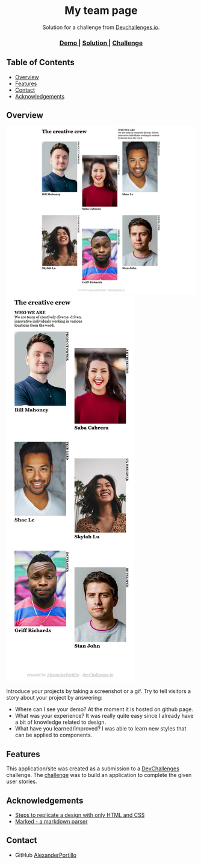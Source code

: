 <h1 align="center">My team page</h1>

<div align="center">
   Solution for a challenge from  <a href="http://devchallenges.io" target="_blank">Devchallenges.io</a>.
</div>

<div align="center">
  <h3>
    <a href="https://alexanderportillo.github.io/My-team-page/">
      Demo
    </a>
    <span> | </span>
    <a href="https://alexanderportillo/My-team-page">
      Solution
    </a>
    <span> | </span>
    <a href="https://devchallenges.io/challenges/hhmesazsqgKXrTkYkt0U">
      Challenge
    </a>
  </h3>
</div>

<!-- TABLE OF CONTENTS -->

## Table of Contents

- [Overview](#overview)
- [Features](#features)
- [Contact](#contact)
- [Acknowledgements](#acknowledgements)

<!-- OVERVIEW -->

## Overview

![screenshot](Src/Img/Screenshot%20My%20team%20page.png)
![screenshot](Src/Img/Screenshot%20My%20team%20page%20mobile.png)

Introduce your projects by taking a screenshot or a gif. Try to tell visitors a story about your project by answering:

- Where can I see your demo?
  At the moment it is hosted on github page.
- What was your experience?
  It was really quite easy since I already have a bit of knowledge related to design.
- What have you learned/improved?
  I was able to learn new styles that can be applied to components.

## Features

<!-- List the features of your application or follow the template. Don't share the figma file here :) -->

This application/site was created as a submission to a [DevChallenges](https://devchallenges.io/challenges) challenge. The [challenge](https://devchallenges.io/challenges/hhmesazsqgKXrTkYkt0U) was to build an application to complete the given user stories.

## Acknowledgements

<!-- This section should list any articles or add-ons/plugins that helps you to complete the project. This is optional but it will help you in the future. For exmpale -->

- [Steps to replicate a design with only HTML and CSS](https://devchallenges.io/challenges/hhmesazsqgKXrTkYkt0U)
- [Marked - a markdown parser](https://github.com/chjj/marked)

## Contact

<!-- - Website [your-website.com](https://{your-web-site-link}) -->

- GitHub [AlexanderPortillo](https://github.com/AlexanderPortillo)
<!-- - Twitter [@your-twitter](https://{twitter.com/your-username}) -->
